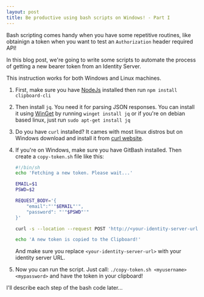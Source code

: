 ```yaml
---
layout: post
title: Be productive using bash scripts on Windows! - Part I
---
```


Bash scripting comes handy when you have some repetitive routines, like obtainign a token when you want to test an `Authorization` header required API!

In this blog post, we're going to write some scripts to automate the process of getting a new bearer token from an Identity Server.

This instruction works for both Windows and Linux machines.

1. First, make sure you have [NodeJs](https://nodejs.org/en/download/) installed then run `npm install clipboard-cli`

2. Then install `jq`. You need it for parsing JSON responses. You can install it using [WinGet](https://github.com/microsoft/winget-cli) by running `winget install jq` or if you're on debian based linux, just run `sudo apt-get install jq`

3. Do you have `curl` installed? It cames with most linux distros but on Windows download and install it from [curl website](https://curl.se/windows/).

4. If you're on Windows, make sure you have GitBash installed. Then create a `copy-token.sh` file like this:

    ```sh
    #!/bin/sh
    echo 'Fetching a new token. Please wait...'

    EMAIL=$1
    PSWD=$2

    REQUEST_BODY='{
        "email":"'"$EMAIL"'",
        "password": "'"$PSWD"'"
    }'

    curl -s --location --request POST 'http://<your-identity-server-url>/api/v1/account/token' --header 'Content-Type: application/json' --data-raw "$REQUEST_BODY" | jq -j .result.access_token | awk '{print "Bearer "$1}' | clipboard

    echo 'A new token is copied to the Clipboard!'
    ```

    And make sure you replace `<your-identity-server-url>` with your identity server URL.

5. Now you can run the script. Just call: `./copy-token.sh <myusername> <mypassword>` and have the token in your clipboard!

I'll describe each step of the bash code later...